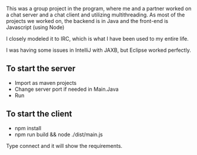 This was a group project in the program, where me and a partner worked on a chat server and a chat client and utilizing multithreading. As most of the projects we worked on, the backend is in Java and the front-end is Javascript
(using Node)

I closely modeled it to IRC, which is what I have been used to my entire life.

I was having some issues in IntelliJ with JAXB, but Eclipse worked perfectly.

To start the server
-
* Import as maven projects
* Change server port if needed in Main.Java
* Run

To start the client
-
* npm install
* npm run build && node ./dist/main.js

Type connect and it will show the requirements.
